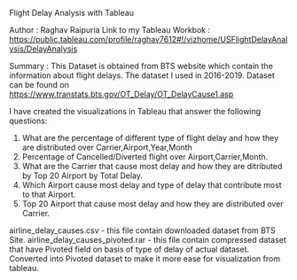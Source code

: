 Flight Delay Analysis with Tableau

Author : Raghav Raipuria
Link to my Tableau Workbok : 
https://public.tableau.com/profile/raghav7612#!/vizhome/USFlightDelayAnalysis/DelayAnalysis

Summary :
This Dataset is obtained from BTS website which contain the information about flight delays. The dataset I used in 2016-2019.
Dataset can be found on https://www.transtats.bts.gov/OT_Delay/OT_DelayCause1.asp

I have created the visualizations in Tableau that answer the following questions: 
1. What are the percentage of different type of flight delay and how they are distributed over Carrier,Airport,Year,Month
2. Percentage of Cancelled/Diverted flight over Airport,Carrier,Month.
3. What are the Carrier that cause most delay and how they are ditributed by Top 20 Airport by Total Delay.
4. Which Airport cause most delay and type of delay that contribute most to that Airport.
5. Top 20 Airport that cause most delay and how they are distributed over Carrier.

airline_delay_causes.csv - this file contain downloaded dataset from BTS Site.
airline_delay_causes_pivoted.rar - this file contain compressed dataset that have Pivoted field on basis of type of delay of actual dataset. Converted into Pivoted dataset to make it more ease for visualization from tableau.
